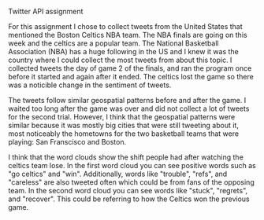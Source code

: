 Twitter API assignment

For this assignment I chose to collect tweets from the United States that mentioned the Boston Celtics NBA team. The NBA finals are going on this week and the celtics are a popular team. The National Basketball Association (NBA) has a huge following in the US and I knew it was the country where I could collect the most tweets from about this topic. I collected tweets the day of game 2 of the finals, and ran the program once before it started and again after it ended. The celtics lost the game so there was a noticible change in the sentiment of tweets.

The tweets follow similar geospatial patterns before and after the game. I waited too long after the game was over and did not collect a lot of tweets for the second trial. However, I think that the geospatial patterns were similar because it was mostly big cities that were still tweeting about it, most noticeably the hometowns for the two basketball teams that were playing: San Franscisco and Boston.

I think that the word clouds show the shift people had after watching the celtics team lose. In the first word cloud you can see positive words such as "go celtics" and "win". Additionally, words like "trouble", "refs", and "careless" are also tweeted often which could be from fans of the opposing team. In the second word cloud you can see words like "stuck", "regrets", and "recover". This could be referring to how the Celtics won the previous game. 